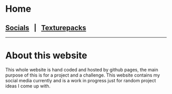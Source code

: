 # Home
## [Socials](socials) &nbsp; | &nbsp; [Texturepacks](texturepack)
---------------
# About this website
This whole website is hand coded and hosted by github pages, the main purpose of this is for a project and a challenge.
This website contains my social media currently and is a work in progress just for random project ideas I come up with.
<link rel="icon" type="image/x-icon" href="favicon.ico?">
